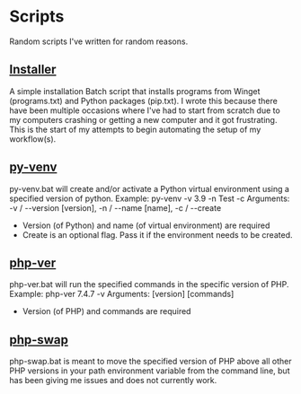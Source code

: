# Scripts
Random scripts I've written for random reasons.

## [Installer](https://github.com/JacobKnox/scripts/tree/main/Installer)
A simple installation Batch script that installs programs from Winget (programs.txt) and Python packages (pip.txt). I wrote this because there have been multiple occasions where I've had to start from scratch due to my computers crashing or getting a new computer and it got frustrating. This is the start of my attempts to begin automating the setup of my workflow(s).

## [py-venv](https://github.com/JacobKnox/scripts/blob/main/py-venv.bat)
py-venv.bat will create and/or activate a Python virtual environment using a specified version of python. Example: py-venv -v 3.9 -n Test -c
Arguments: -v / --version [version], -n / --name [name], -c / --create
- Version (of Python) and name (of virtual environment) are required
- Create is an optional flag. Pass it if the environment needs to be created.

## [php-ver](https://github.com/JacobKnox/scripts/blob/main/php-ver.bat)
php-ver.bat will run the specified commands in the specific version of PHP. Example: php-ver 7.4.7 -v
Arguments: [version] [commands]
- Version (of PHP) and commands are required

## [php-swap](https://github.com/JacobKnox/scripts/blob/main/php-swap.bat)
php-swap.bat is meant to move the specified version of PHP above all other PHP versions in your path environment variable from the command line, but has been giving me issues and does not currently work.